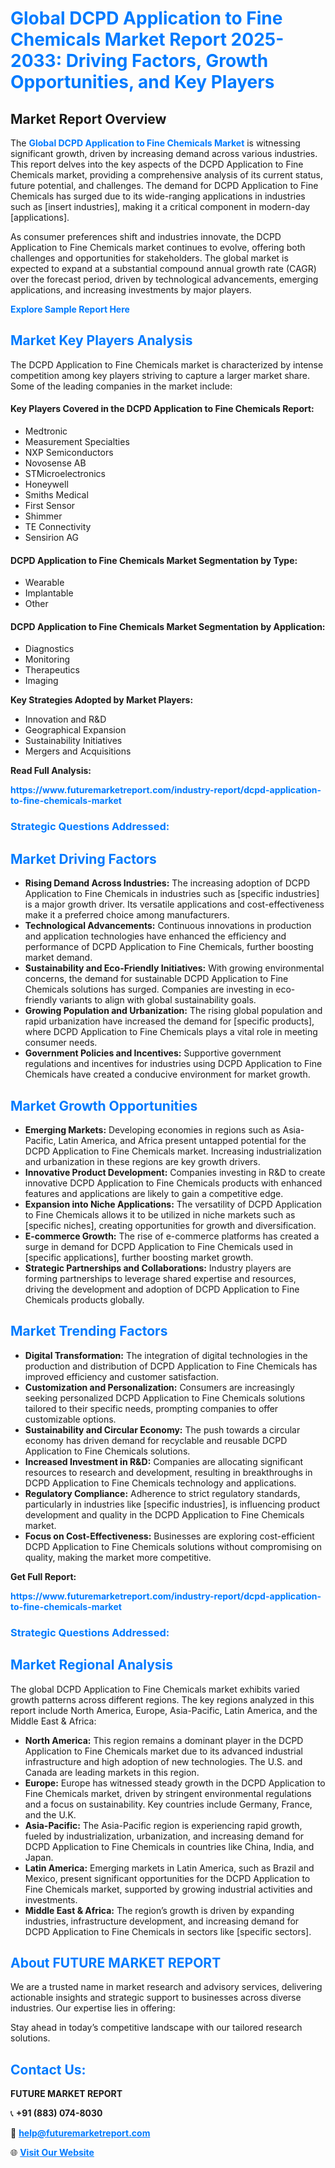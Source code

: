 <h1 style="color: #007BFF;">Global DCPD Application to Fine Chemicals Market Report 2025-2033: Driving Factors, Growth Opportunities, and Key Players</h1>

<section id="overview">
<h2>Market Report Overview</h2>
<p>The <a href="https://www.futuremarketreport.com/industry-report/dcpd-application-to-fine-chemicals-market" style="color: #007BFF; text-decoration: none;"><strong>Global DCPD Application to Fine Chemicals Market</strong></a> is witnessing significant growth, driven by increasing demand across various industries. This report delves into the key aspects of the DCPD Application to Fine Chemicals market, providing a comprehensive analysis of its current status, future potential, and challenges. The demand for DCPD Application to Fine Chemicals has surged due to its wide-ranging applications in industries such as [insert industries], making it a critical component in modern-day [applications].</p>
<p>As consumer preferences shift and industries innovate, the DCPD Application to Fine Chemicals market continues to evolve, offering both challenges and opportunities for stakeholders. The global market is expected to expand at a substantial compound annual growth rate (CAGR) over the forecast period, driven by technological advancements, emerging applications, and increasing investments by major players.</p>
</section>

<section id="overview">
<p><a href="https://www.futuremarketreport.com/request-sample/reportId=35528" style="color: #007BFF; text-decoration: none;"><strong>Explore Sample Report Here</strong></a></p>
</section>

<section id="key-players">
<h2 style="color: #007BFF;">Market Key Players Analysis</h2>
<p>The DCPD Application to Fine Chemicals market is characterized by intense competition among key players striving to capture a larger market share. Some of the leading companies in the market include:</p>
<h4>Key Players Covered in the DCPD Application to Fine Chemicals Report:</h4>
<ul><li>Medtronic</li><li>Measurement Specialties</li><li>NXP Semiconductors</li><li>Novosense AB</li><li>STMicroelectronics</li><li>Honeywell</li><li>Smiths Medical</li><li>First Sensor</li><li>Shimmer</li><li>TE Connectivity</li><li>Sensirion AG</li></ul>
<h4>DCPD Application to Fine Chemicals Market Segmentation by Type:</h4>
<ul><li>Wearable</li><li>Implantable</li><li>Other</li></ul>

<h4>DCPD Application to Fine Chemicals Market Segmentation by Application:</h4>
<ul><li>Diagnostics</li><li>Monitoring</li><li>Therapeutics</li><li>Imaging</li></ul>
<p><strong>Key Strategies Adopted by Market Players:</strong></p>
<ul>
<li>Innovation and R&D</li>
<li>Geographical Expansion</li>
<li>Sustainability Initiatives</li>
<li>Mergers and Acquisitions</li>
</ul>
</section>

<section>
<p><strong>Read Full Analysis: </strong></p><a href="https://www.futuremarketreport.com/industry-report/dcpd-application-to-fine-chemicals-market" style="color: #007BFF; text-decoration: none;"><strong>https://www.futuremarketreport.com/industry-report/dcpd-application-to-fine-chemicals-market</strong></a>
<h3 style="color: #007BFF;">Strategic Questions Addressed:</h3>
</section>

<section id="driving-factors">
<h2 style="color: #007BFF;">Market Driving Factors</h2>
<ul>
<li><strong>Rising Demand Across Industries:</strong> The increasing adoption of DCPD Application to Fine Chemicals in industries such as [specific industries] is a major growth driver. Its versatile applications and cost-effectiveness make it a preferred choice among manufacturers.</li>
<li><strong>Technological Advancements:</strong> Continuous innovations in production and application technologies have enhanced the efficiency and performance of DCPD Application to Fine Chemicals, further boosting market demand.</li>
<li><strong>Sustainability and Eco-Friendly Initiatives:</strong> With growing environmental concerns, the demand for sustainable DCPD Application to Fine Chemicals solutions has surged. Companies are investing in eco-friendly variants to align with global sustainability goals.</li>
<li><strong>Growing Population and Urbanization:</strong> The rising global population and rapid urbanization have increased the demand for [specific products], where DCPD Application to Fine Chemicals plays a vital role in meeting consumer needs.</li>
<li><strong>Government Policies and Incentives:</strong> Supportive government regulations and incentives for industries using DCPD Application to Fine Chemicals have created a conducive environment for market growth.</li>
</ul>
</section>

<section id="growth-opportunities">
<h2 style="color: #007BFF;">Market Growth Opportunities</h2>
<ul>
<li><strong>Emerging Markets:</strong> Developing economies in regions such as Asia-Pacific, Latin America, and Africa present untapped potential for the DCPD Application to Fine Chemicals market. Increasing industrialization and urbanization in these regions are key growth drivers.</li>
<li><strong>Innovative Product Development:</strong> Companies investing in R&D to create innovative DCPD Application to Fine Chemicals products with enhanced features and applications are likely to gain a competitive edge.</li>
<li><strong>Expansion into Niche Applications:</strong> The versatility of DCPD Application to Fine Chemicals allows it to be utilized in niche markets such as [specific niches], creating opportunities for growth and diversification.</li>
<li><strong>E-commerce Growth:</strong> The rise of e-commerce platforms has created a surge in demand for DCPD Application to Fine Chemicals used in [specific applications], further boosting market growth.</li>
<li><strong>Strategic Partnerships and Collaborations:</strong> Industry players are forming partnerships to leverage shared expertise and resources, driving the development and adoption of DCPD Application to Fine Chemicals products globally.</li>
</ul>
</section>

<section id="trending-factors">
<h2 style="color: #007BFF;">Market Trending Factors</h2>
<ul>
<li><strong>Digital Transformation:</strong> The integration of digital technologies in the production and distribution of DCPD Application to Fine Chemicals has improved efficiency and customer satisfaction.</li>
<li><strong>Customization and Personalization:</strong> Consumers are increasingly seeking personalized DCPD Application to Fine Chemicals solutions tailored to their specific needs, prompting companies to offer customizable options.</li>
<li><strong>Sustainability and Circular Economy:</strong> The push towards a circular economy has driven demand for recyclable and reusable DCPD Application to Fine Chemicals solutions.</li>
<li><strong>Increased Investment in R&D:</strong> Companies are allocating significant resources to research and development, resulting in breakthroughs in DCPD Application to Fine Chemicals technology and applications.</li>
<li><strong>Regulatory Compliance:</strong> Adherence to strict regulatory standards, particularly in industries like [specific industries], is influencing product development and quality in the DCPD Application to Fine Chemicals market.</li>
<li><strong>Focus on Cost-Effectiveness:</strong> Businesses are exploring cost-efficient DCPD Application to Fine Chemicals solutions without compromising on quality, making the market more competitive.</li>
</ul>
</section>

<section>
<p><strong>Get Full Report: </strong></p><a href="https://www.futuremarketreport.com/industry-report/dcpd-application-to-fine-chemicals-market" style="color: #007BFF; text-decoration: none;"><strong>https://www.futuremarketreport.com/industry-report/dcpd-application-to-fine-chemicals-market</strong></a>
<h3 style="color: #007BFF;">Strategic Questions Addressed:</h3>
</section>


<section id="regional-analysis">
<h2 style="color: #007BFF;">Market Regional Analysis</h2>
<p>The global DCPD Application to Fine Chemicals market exhibits varied growth patterns across different regions. The key regions analyzed in this report include North America, Europe, Asia-Pacific, Latin America, and the Middle East & Africa:</p>
<ul>
<li><strong>North America:</strong> This region remains a dominant player in the DCPD Application to Fine Chemicals market due to its advanced industrial infrastructure and high adoption of new technologies. The U.S. and Canada are leading markets in this region.</li>
<li><strong>Europe:</strong> Europe has witnessed steady growth in the DCPD Application to Fine Chemicals market, driven by stringent environmental regulations and a focus on sustainability. Key countries include Germany, France, and the U.K.</li>
<li><strong>Asia-Pacific:</strong> The Asia-Pacific region is experiencing rapid growth, fueled by industrialization, urbanization, and increasing demand for DCPD Application to Fine Chemicals in countries like China, India, and Japan.</li>
<li><strong>Latin America:</strong> Emerging markets in Latin America, such as Brazil and Mexico, present significant opportunities for the DCPD Application to Fine Chemicals market, supported by growing industrial activities and investments.</li>
<li><strong>Middle East & Africa:</strong> The region’s growth is driven by expanding industries, infrastructure development, and increasing demand for DCPD Application to Fine Chemicals in sectors like [specific sectors].</li>
</ul>
</section>

<footer>
<h2 style="color: #007BFF;">About FUTURE MARKET REPORT</h2>
<p>We are a trusted name in market research and advisory services, delivering actionable insights and strategic support to businesses across diverse industries. Our expertise lies in offering:</p>

<p>Stay ahead in today’s competitive landscape with our tailored research solutions.</p>

<h2 style="color: #007BFF;">Contact Us:</h2>
<p><strong>FUTURE MARKET REPORT</strong></p>
<p>📞 <strong>+91 (883) 074-8030</strong></p>
<p>📧 <strong><a href="mailto:help@futuremarketreport.com" style="color: #007BFF;">help@futuremarketreport.com</a></strong></p>
<p>🌐 <strong><a href="https://www.futuremarketreport.com/" style="color: #007BFF;">Visit Our Website</a></strong></p>
</footer>